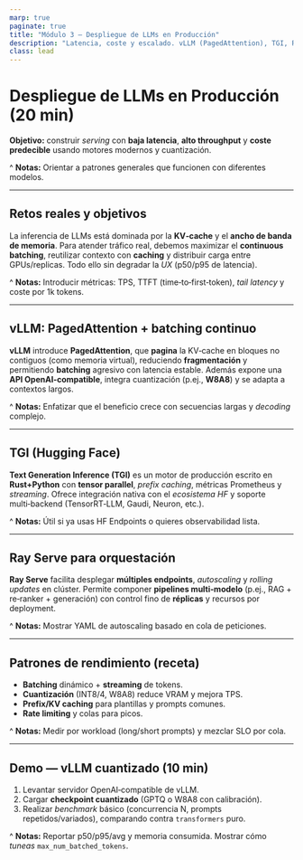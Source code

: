 ```yaml
---
marp: true
paginate: true
title: "Módulo 3 — Despliegue de LLMs en Producción"
description: "Latencia, coste y escalado. vLLM (PagedAttention), TGI, Ray Serve. Demo: vLLM cuantizado."
class: lead
---
```


# Despliegue de LLMs en Producción (20 min)

**Objetivo:** construir *serving* con **baja latencia**, **alto throughput** y **coste predecible** usando motores modernos y cuantización.

^ **Notas:** Orientar a patrones generales que funcionen con diferentes modelos.

---

## Retos reales y objetivos

La inferencia de LLMs está dominada por la **KV‑cache** y el **ancho de banda de memoria**. Para atender tráfico real, debemos maximizar el **continuous batching**, reutilizar contexto con **caching** y distribuir carga entre GPUs/replicas. Todo ello sin degradar la *UX* (p50/p95 de latencia).

^ **Notas:** Introducir métricas: TPS, TTFT (time‑to‑first‑token), *tail latency* y coste por 1k tokens.

---

## vLLM: PagedAttention + batching continuo

**vLLM** introduce **PagedAttention**, que **pagina** la KV‑cache en bloques no contiguos (como memoria virtual), reduciendo **fragmentación** y permitiendo **batching** agresivo con latencia estable. Además expone una **API OpenAI‑compatible**, integra cuantización (p.ej., **W8A8**) y se adapta a contextos largos.

^ **Notas:** Enfatizar que el beneficio crece con secuencias largas y *decoding* complejo.

---

## TGI (Hugging Face)

**Text Generation Inference (TGI)** es un motor de producción escrito en **Rust+Python** con **tensor parallel**, *prefix caching*, métricas Prometheus y *streaming*. Ofrece integración nativa con el *ecosistema HF* y soporte multi‑backend (TensorRT‑LLM, Gaudi, Neuron, etc.).

^ **Notas:** Útil si ya usas HF Endpoints o quieres observabilidad lista.

---

## Ray Serve para orquestación

**Ray Serve** facilita desplegar **múltiples endpoints**, *autoscaling* y *rolling updates* en clúster. Permite componer **pipelines multi‑modelo** (p.ej., RAG + re‑ranker + generación) con control fino de **réplicas** y recursos por deployment.

^ **Notas:** Mostrar YAML de autoscaling basado en cola de peticiones.

---

## Patrones de rendimiento (receta)

- **Batching** dinámico + **streaming** de tokens.  
- **Cuantización** (INT8/4, W8A8) reduce VRAM y mejora TPS.  
- **Prefix/KV caching** para plantillas y prompts comunes.  
- **Rate limiting** y colas para picos.

^ **Notas:** Medir por workload (long/short prompts) y mezclar SLO por cola.

---

## Demo — vLLM cuantizado (10 min)

1) Levantar servidor OpenAI‑compatible de vLLM.  
2) Cargar **checkpoint cuantizado** (GPTQ o W8A8 con calibración).  
3) Realizar *benchmark* básico (concurrencia N, prompts repetidos/variados), comparando contra `transformers` puro.

^ **Notas:** Reportar p50/p95/avg y memoria consumida. Mostrar cómo *tuneas* `max_num_batched_tokens`.
